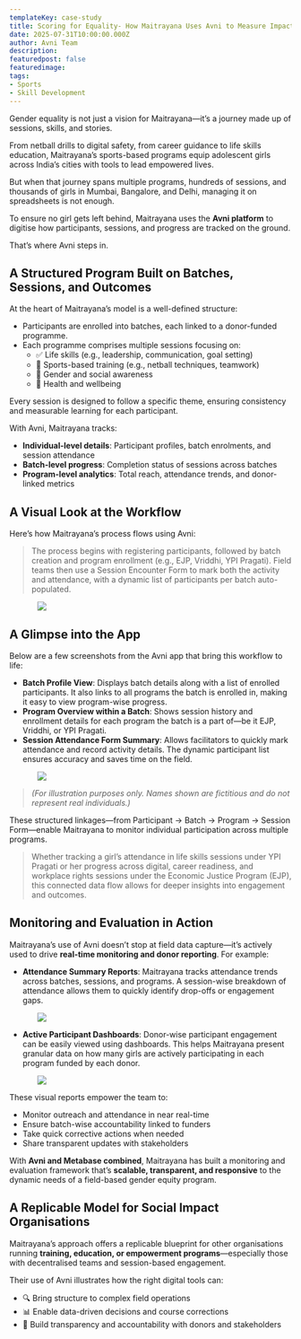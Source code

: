 ```yaml
---
templateKey: case-study 
title: Scoring for Equality- How Maitrayana Uses Avni to Measure Impact Through Sports
date: 2025-07-31T10:00:00.000Z 
author: Avni Team
description: 
featuredpost: false 
featuredimage:
tags:
- Sports
- Skill Development
---
```

 

Gender equality is not just a vision for Maitrayana—it’s a journey made up of sessions, skills, and stories.

From netball drills to digital safety, from career guidance to life skills education, Maitrayana’s sports-based programs equip adolescent girls across India’s cities with tools to lead empowered lives.

But when that journey spans multiple programs, hundreds of sessions, and thousands of girls in Mumbai, Bangalore, and Delhi, managing it on spreadsheets is not enough.

To ensure no girl gets left behind, Maitrayana uses the **Avni platform** to digitise how participants, sessions, and progress are tracked on the ground.

That’s where Avni steps in.

## A Structured Program Built on Batches, Sessions, and Outcomes

At the heart of Maitrayana’s model is a well-defined structure:

- Participants are enrolled into batches, each linked to a donor-funded programme.
- Each programme comprises multiple sessions focusing on:
  - ✅ Life skills (e.g., leadership, communication, goal setting)
  - 🏐 Sports-based training (e.g., netball techniques, teamwork)
  - 👥 Gender and social awareness
  - 🧠 Health and wellbeing

Every session is designed to follow a specific theme, ensuring consistency and measurable learning for each participant.

With Avni, Maitrayana tracks:

- **Individual-level details**: Participant profiles, batch enrolments, and session attendance  
- **Batch-level progress**: Completion status of sessions across batches  
- **Program-level analytics**: Total reach, attendance trends, and donor-linked metrics  

## A Visual Look at the Workflow

Here’s how Maitrayana’s process flows using Avni:

> The process begins with registering participants, followed by batch creation and program enrollment (e.g., EJP, Vriddhi, YPI Pragati). Field teams then use a Session Encounter Form to mark both the activity and attendance, with a dynamic list of participants per batch auto-populated.

<div style="width: 80%; margin: auto; ">
    <img src="/img/2025-07-31-scoring-for-equality/1.webp">
</div>

## A Glimpse into the App

Below are a few screenshots from the Avni app that bring this workflow to life:

- **Batch Profile View**: Displays batch details along with a list of enrolled participants. It also links to all programs the batch is enrolled in, making it easy to view program-wise progress.  
- **Program Overview within a Batch**: Shows session history and enrollment details for each program the batch is a part of—be it EJP, Vriddhi, or YPI Pragati.  
- **Session Attendance Form Summary**: Allows facilitators to quickly mark attendance and record activity details. The dynamic participant list ensures accuracy and saves time on the field.

<div style="width: 80%; margin: auto; ">
    <img src="/img/2025-07-31-scoring-for-equality/2.webp">
</div>

> *(For illustration purposes only. Names shown are fictitious and do not represent real individuals.)*

These structured linkages—from Participant → Batch → Program → Session Form—enable Maitrayana to monitor individual participation across multiple programs.

> Whether tracking a girl’s attendance in life skills sessions under YPI Pragati or her progress across digital, career readiness, and workplace rights sessions under the Economic Justice Program (EJP), this connected data flow allows for deeper insights into engagement and outcomes.

## Monitoring and Evaluation in Action

Maitrayana’s use of Avni doesn’t stop at field data capture—it’s actively used to drive **real-time monitoring and donor reporting**. For example:

- **Attendance Summary Reports**: Maitrayana tracks attendance trends across batches, sessions, and programs. A session-wise breakdown of attendance allows them to quickly identify drop-offs or engagement gaps.

<div style="width: 80%; margin: auto; ">
    <img src="/img/2025-07-31-scoring-for-equality/3.webp">
</div>

- **Active Participant Dashboards**: Donor-wise participant engagement can be easily viewed using dashboards. This helps Maitrayana present granular data on how many girls are actively participating in each program funded by each donor.

<div style="width: 80%; margin: auto; ">
    <img src="/img/2025-07-31-scoring-for-equality/4.webp">
</div>

These visual reports empower the team to:

- Monitor outreach and attendance in near real-time  
- Ensure batch-wise accountability linked to funders  
- Take quick corrective actions when needed  
- Share transparent updates with stakeholders  

With **Avni and Metabase combined**, Maitrayana has built a monitoring and evaluation framework that’s **scalable, transparent, and responsive** to the dynamic needs of a field-based gender equity program.

## A Replicable Model for Social Impact Organisations

Maitrayana’s approach offers a replicable blueprint for other organisations running **training, education, or empowerment programs**—especially those with decentralised teams and session-based engagement.

Their use of Avni illustrates how the right digital tools can:

- 🔍 Bring structure to complex field operations  
- 📊 Enable data-driven decisions and course corrections  
- 🤝 Build transparency and accountability with donors and stakeholders